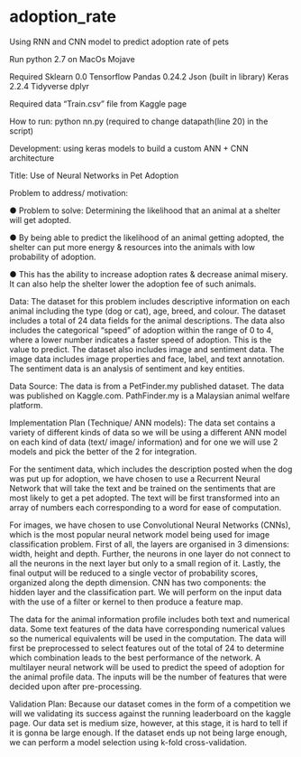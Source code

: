 # adoption_rate
Using RNN and CNN model to predict adoption rate of pets

Run python 2.7 on MacOs Mojave

Required
Sklearn 0.0
Tensorflow
Pandas 0.24.2
Json (built in library)
Keras 2.2.4
Tidyverse
dplyr 

Required data
“Train.csv” file from Kaggle page

How to run: python nn.py (required to change datapath(line 20) in the script)

Development: using keras models to build a custom ANN + CNN architecture


Title: Use of Neural Networks in Pet Adoption

Problem to address/ motivation:

●	Problem to solve: Determining the likelihood that an animal at a shelter will get adopted.

●	By being able to predict the likelihood of an animal getting adopted, the shelter can put more energy & resources into the animals with low probability of adoption.

●	This has the ability to increase adoption rates & decrease animal misery. It can also help the shelter lower the adoption fee of such animals.


Data: The dataset for this problem includes descriptive information on each animal including the type (dog or cat), age, breed, and colour. The dataset includes a total of 24 data fields for the animal descriptions. The data also includes the categorical “speed” of adoption within the range of 0 to 4, where a lower number indicates a faster speed of adoption. This is the value to predict. The dataset also includes image and sentiment data. The image data includes image properties and face, label, and text annotation. The sentiment data is an analysis of sentiment and key entities. 

Data Source: The data is from a PetFinder.my published dataset. The data was published on Kaggle.com. PathFinder.my is a Malaysian animal welfare platform. 

Implementation Plan (Technique/ ANN models):
The data set contains a variety of different kinds of data so we will be using a different ANN model on each kind of data (text/ image/ information) and for one we will use 2 models and pick the better of the 2 for integration.

For the sentiment data, which includes the description posted when the dog was put up for adoption, we have chosen to use a Recurrent Neural Network that will take the text and be trained on the sentiments that are most likely to get a pet adopted. The text will be first transformed into an array of numbers each corresponding to a word for ease of computation.

For images, we have chosen to use Convolutional Neural Networks (CNNs), which is the most popular neural network model being used for image classification problem. First of all, the layers are organised in 3 dimensions: width, height and depth. Further, the neurons in one layer do not connect to all the neurons in the next layer but only to a small region of it. Lastly, the final output will be reduced to a single vector of probability scores, organized along the depth dimension. CNN has two components: the hidden layer and the classification part. We will perform on the input data with the use of a filter or kernel to then produce a feature map.

The data for the animal information profile includes both text and numerical data. Some text features of the data have corresponding numerical values so the numerical equivalents will be used in the computation. The data will first be preprocessed to select features out of the total of 24 to determine which combination leads to the best performance of the network. A multilayer neural network will be used to predict the speed of adoption for the animal profile data. The inputs will be the number of features that were decided upon after pre-processing. 

Validation Plan: Because our dataset comes in the form of a competition we will we validating its success against the running leaderboard on the kaggle page. Our data set is medium size, however, at this stage, it is hard to tell if it is gonna be large enough. If the dataset ends up not being large enough, we can perform a model selection using k-fold cross-validation. 
